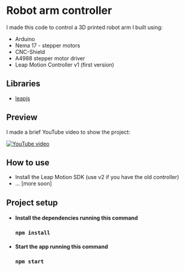 # Robot arm controller

I made this code to control a 3D printed robot arm I built using:

- Arduino
- Nema 17 - stepper motors
- CNC-Shield
- A4988 stepper motor driver
- Leap Motion Controller v1 (first version)

## Libraries

- [leapjs](https://github.com/leapmotion/leapjs)

## Preview

I made a brief YouTube video to show the project:

[![YouTube video](https://img.youtube.com/vi/iXWfNFAuq_E/0.jpg)]([https://www.youtube.com/watch?v=YOUTUBE_VIDEO_ID_HERE](https://www.youtube.com/watch?v=iXWfNFAuq_E))

## How to use

- Install the Leap Motion SDK (use v2 if you have the old controller)
- ... [more soon]


## Project setup

- #### Install the dependencies running this command

  ### `npm install`
  
- #### Start the app running this command

  ### `npm start`

